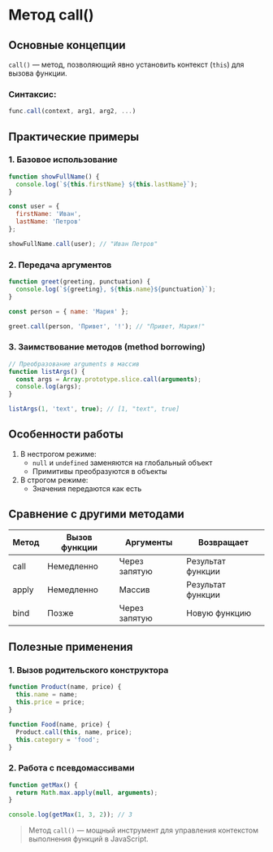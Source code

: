 # Метод call()

## Основные концепции

`call()` — метод, позволяющий явно установить контекст (`this`) для вызова функции.

### Синтаксис:

```javascript
func.call(context, arg1, arg2, ...)
```

## Практические примеры

### 1. Базовое использование

```javascript
function showFullName() {
  console.log(`${this.firstName} ${this.lastName}`);
}

const user = {
  firstName: 'Иван',
  lastName: 'Петров'
};

showFullName.call(user); // "Иван Петров"
```

### 2. Передача аргументов

```javascript
function greet(greeting, punctuation) {
  console.log(`${greeting}, ${this.name}${punctuation}`);
}

const person = { name: 'Мария' };

greet.call(person, 'Привет', '!'); // "Привет, Мария!"
```

### 3. Заимствование методов (method borrowing)

```javascript
// Преобразование arguments в массив
function listArgs() {
  const args = Array.prototype.slice.call(arguments);
  console.log(args);
}

listArgs(1, 'text', true); // [1, "text", true]
```

## Особенности работы

1. В нестрогом режиме:
   - `null` и `undefined` заменяются на глобальный объект
   - Примитивы преобразуются в объекты
2. В строгом режиме:
   - Значения передаются как есть

## Сравнение с другими методами

| Метод | Вызов функции | Аргументы | Возвращает |
|-------|---------------|-----------|------------|
| call | Немедленно | Через запятую | Результат функции |
| apply | Немедленно | Массив | Результат функции |
| bind | Позже | Через запятую | Новую функцию |

## Полезные применения

### 1. Вызов родительского конструктора

```javascript
function Product(name, price) {
  this.name = name;
  this.price = price;
}

function Food(name, price) {
  Product.call(this, name, price);
  this.category = 'food';
}
```

### 2. Работа с псевдомассивами

```javascript
function getMax() {
  return Math.max.apply(null, arguments);
}

console.log(getMax(1, 3, 2)); // 3
```

> Метод `call()` — мощный инструмент для управления контекстом выполнения функций в JavaScript.

